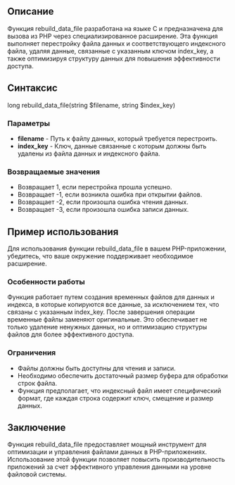 ## Описание

Функция rebuild_data_file разработана на языке C и предназначена для вызова из PHP через специализированное расширение. 
Эта функция выполняет перестройку файла данных и соответствующего индексного файла, удаляя данные, связанные с указанным ключом index_key, 
а также оптимизируя структуру данных для повышения эффективности доступа.

## Синтаксис

long rebuild_data_file(string $filename, string $index_key)


### Параметры

- **filename** - Путь к файлу данных, который требуется перестроить.
- **index_key** - Ключ, данные связанные с которым должны быть удалены из файла данных и индексного файла.

### Возвращаемые значения

- Возвращает 1, если перестройка прошла успешно.
- Возвращает -1, если возникла ошибка при открытии файлов.
- Возвращает -2, если произошла ошибка чтения данных.
- Возвращает -3, если произошла ошибка записи данных.

## Пример использования

Для использования функции rebuild_data_file в вашем PHP-приложении, убедитесь, что ваше окружение поддерживает необходимое расширение.

<?php
$filename = 'path/to/datafile';
$index_key = 'unique_key';

$result = rebuild_data_file($filename, $index_key);

if ($result == 1) {
    echo "Файл данных успешно перестроен";
} else {
    echo "Ошибка при перестройке файла: код ошибки " . $result;
}
?>


### Особенности работы

Функция работает путем создания временных файлов для данных и индекса, в которые копируются все данные, за исключением тех, что связаны с указанным index_key. После завершения операции временные файлы заменяют оригинальные. Это обеспечивает не только удаление ненужных данных, но и оптимизацию структуры файлов для более эффективного доступа.

### Ограничения

- Файлы должны быть доступны для чтения и записи.
- Необходимо обеспечить достаточный размер буфера для обработки строк файла.
- Функция предполагает, что индексный файл имеет специфический формат, где каждая строка содержит ключ, смещение и размер данных.

## Заключение

Функция rebuild_data_file предоставляет мощный инструмент для оптимизации и управления файлами данных в PHP-приложениях. Использование этой функции позволяет повысить производительность приложений за счет эффективного управления данными на уровне файловой системы.
